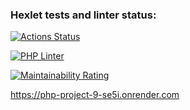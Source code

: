 ### Hexlet tests and linter status:
[![Actions Status](https://github.com/fzxcvbn/php-project-9/actions/workflows/hexlet-check.yml/badge.svg)](https://github.com/fzxcvbn/php-project-9/actions)

[![PHP Linter](https://github.com/fzxcvbn/php-project-9/actions/workflows/php-linter.yml/badge.svg)](https://github.com/fzxcvbn/php-project-9/actions/workflows/linter.yml)

[![Maintainability Rating](https://sonarcloud.io/api/project_badges/measure?project=fzxcvbn_php-project-9&metric=sqale_rating)](https://sonarcloud.io/summary/new_code?id=fzxcvbn_php-project-9)

https://php-project-9-se5i.onrender.com
